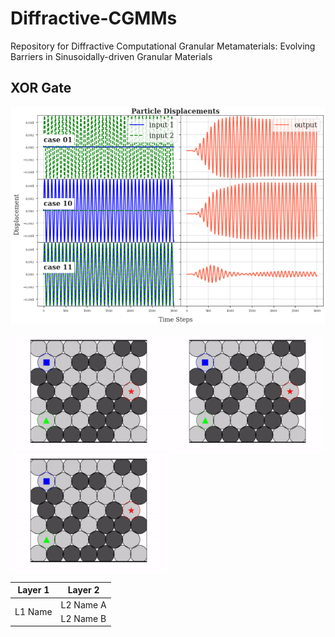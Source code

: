 # Diffractive-CGMMs
Repository for Diffractive Computational Granular Metamaterials: Evolving Barriers in Sinusoidally-driven Granular Materials



## XOR Gate
<p align="left">
  <img src="https://github.com/AtoosaParsa/Diffractive-CGMMs/blob/main/xor.png"  width="600">
</p>
<p float="left">
<img src="https://github.com/AtoosaParsa/Diffractive-CGMMs/blob/main/config_xor_01.gif" width="250"/>
<img src="https://github.com/AtoosaParsa/Diffractive-CGMMs/blob/main/config_xor_10.gif" width="250"/>
<img src="https://github.com/AtoosaParsa/Diffractive-CGMMs/blob/main/config_xor_11.gif" width="250"/>
</p>


<table>
    <thead>
        <tr>
            <th>Layer 1</th>
            <th>Layer 2</th>
        </tr>
    </thead>
    <tbody>
        <tr>
            <td rowspan=2>L1 Name</td>
            <td rowspan=1>L2 Name A</td>
        </tr>
        <tr>
            <td rowspan=1>L2 Name B</td>
        </tr>
    </tbody>
</table>


